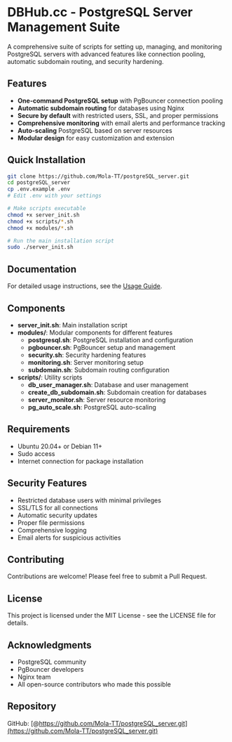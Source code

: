 # DBHub.cc - PostgreSQL Server Management Suite

A comprehensive suite of scripts for setting up, managing, and monitoring PostgreSQL servers with advanced features like connection pooling, automatic subdomain routing, and security hardening.

## Features

- **One-command PostgreSQL setup** with PgBouncer connection pooling
- **Automatic subdomain routing** for databases using Nginx
- **Secure by default** with restricted users, SSL, and proper permissions
- **Comprehensive monitoring** with email alerts and performance tracking
- **Auto-scaling** PostgreSQL based on server resources
- **Modular design** for easy customization and extension

## Quick Installation

```bash
git clone https://github.com/Mola-TT/postgreSQL_server.git
cd postgreSQL_server
cp .env.example .env
# Edit .env with your settings

# Make scripts executable
chmod +x server_init.sh
chmod +x scripts/*.sh
chmod +x modules/*.sh

# Run the main installation script
sudo ./server_init.sh
```

## Documentation

For detailed usage instructions, see the [Usage Guide](USAGE_GUIDE.md).

## Components

- **server_init.sh**: Main installation script
- **modules/**: Modular components for different features
  - **postgresql.sh**: PostgreSQL installation and configuration
  - **pgbouncer.sh**: PgBouncer setup and management
  - **security.sh**: Security hardening features
  - **monitoring.sh**: Server monitoring setup
  - **subdomain.sh**: Subdomain routing configuration
- **scripts/**: Utility scripts
  - **db_user_manager.sh**: Database and user management
  - **create_db_subdomain.sh**: Subdomain creation for databases
  - **server_monitor.sh**: Server resource monitoring
  - **pg_auto_scale.sh**: PostgreSQL auto-scaling

## Requirements

- Ubuntu 20.04+ or Debian 11+
- Sudo access
- Internet connection for package installation

## Security Features

- Restricted database users with minimal privileges
- SSL/TLS for all connections
- Automatic security updates
- Proper file permissions
- Comprehensive logging
- Email alerts for suspicious activities

## Contributing

Contributions are welcome! Please feel free to submit a Pull Request.

## License

This project is licensed under the MIT License - see the LICENSE file for details.

## Acknowledgments

- PostgreSQL community
- PgBouncer developers
- Nginx team
- All open-source contributors who made this possible

## Repository

GitHub: [@https://github.com/Mola-TT/postgreSQL_server.git](https://github.com/Mola-TT/postgreSQL_server.git)